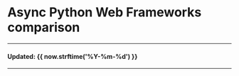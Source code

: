 # Async Python Web Frameworks comparison

----------
#### Updated: {{ now.strftime('%Y-%m-%d') }}
----------